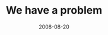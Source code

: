 ---
layout: base.njk
title : 'We have a problem' 
view_title : 'We have a problem' 
year : '2008' 
date : '2008-08-20' 
img_file : '/drawing/wehaveaproblem.png' 
html_file : 'wehaveaproblem' 
next_html : 'iwanttotravelwithyou.html' 
year_order : '370' 
permalink : "title/{{html_file}}.html"
---